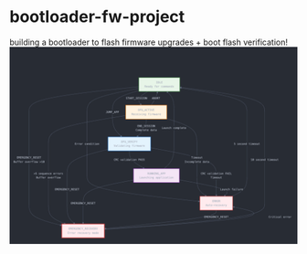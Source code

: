# bootloader-fw-project
building a bootloader to flash firmware upgrades + boot flash verification! 
![alt text](image.png)